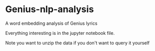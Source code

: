 # Genius-nlp-analysis
A word embedding analysis of Genius lyrics

Everything interesting is in the jupyter notebook file.

Note you want to unzip the data if you don't want to query it yourself
